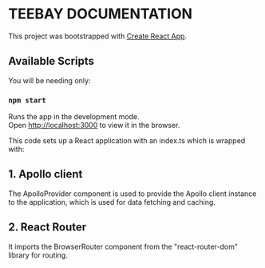 # TEEBAY DOCUMENTATION

This project was bootstrapped with [Create React App](https://github.com/facebook/create-react-app).

## Available Scripts

You will be needing only:

### `npm start`

Runs the app in the development mode.\
Open [http://localhost:3000](http://localhost:3000) to view it in the browser.

This code sets up a React application with an index.ts which is wrapped with:

## 1. Apollo client

The ApolloProvider component is used to provide the Apollo client instance to the application, which is used for data fetching and caching.

## 2. React Router

It imports the BrowserRouter component from the "react-router-dom" library for routing.
